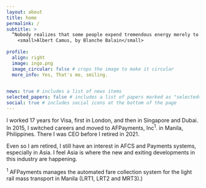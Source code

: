 ```yaml
---
layout: about
title: home
permalink: /
subtitle: >
  “Nobody realizes that some people expend tremendous energy merely to be normal.” 
    <small>Albert Camus, by Blanche Balain</small>
  
profile:
  align: right
  image: ingo.png
  image_circular: false # crops the image to make it circular
  more_info: Yes, That's me, smiling.
    

news: true # includes a list of news items
selected_papers: false # includes a list of papers marked as "selected={true}"
social: true # includes social icons at the bottom of the page
---
```


I worked 17 years for Visa, first in London, and then in Singapore and Dubai. In 2015, I switched careers and moved to AFPayments, Inc<sup>1</sup>. in Manila, Philippines. There I was CEO before I retired in 2021.

Even so I am retired, I still have an interest in AFCS and Payments systems, especially in Asia. I feel Asia is where the new and exiting developments in this industry are happening.

<sup>1</sup> AFPayments manages the automated fare collection system for the light rail mass transport in Manila (LRT1, LRT2 and MRT3).)

[//]: # (Grew up in a small village in communist East Germany. Could not even leave the country until I was 25. )

[//]: # ()
[//]: # (Started over when I was 26 after I had lost my country, my career and pretty much everything else with it. )

[//]: # ()
[//]: # (Left Germany at age 32, barely speaking English, faking it until I mostly made it.)

[//]: # ()
[//]: # (Moved to Asia in 2001. Got a pilot license, bought an airplane, sold an airplane, bought a blue water sailboat. )

[//]: # ()
[//]: # (Changed career once again, started programming at age 50. Became CEO during Covid. Retired early.)
